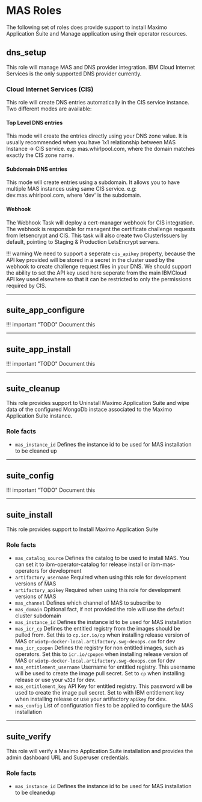 # MAS Roles
The following set of roles does provide support to install Maximo Application Suite and Manage application using their operator resources.


## dns_setup
This role will manage MAS and DNS provider integration.  IBM Cloud Internet Services is the only supported DNS provider currently.


### Cloud Internet Services (CIS)
This role will create DNS entries automatically in the CIS service instance.  Two different modes are available:

#### Top Level DNS entries
This mode will create the entries directly using your DNS zone value. It is usually recommended when you have 1x1 relationship between MAS Instance -> CIS service. e.g: mas.whirlpool.com, where the domain matches exactly the CIS zone name.

#### Subdomain DNS entries
This mode will create entries using a subdomain. It allows you to have multiple MAS instances using same CIS service. e.g: dev.mas.whirlpool.com, where 'dev' is the subdomain.

#### Webhook
The Webhook Task will deploy a cert-manager webhook for CIS integration.  The webhook is responsible for managent the certificate challenge requests from letsencrypt and CIS.  This task will also create two ClusterIssuers by default, pointing to Staging & Production LetsEncrypt servers.

!!! warning
    We need to support a seperate `cis_apikey` property, because the API key provided will be stored in a secret in the cluster used by the webhook to create challenge request files in your DNS. We should support the ability to set the API key used here seperate from the main IBMCloud API key used elsewhere so that it can be restricted to only the permissions required by CIS.

----

## suite_app_configure

!!! important "TODO"
    Document this

----

## suite_app_install

!!! important "TODO"
    Document this

----

## suite_cleanup
This role provides support to Uninstall Maximo Application Suite and wipe data of the configured MongoDb instace associated to the Maximo Application Suite instance.

### Role facts
- `mas_instance_id` Defines the instance id to be used for MAS installation to be cleaned up

----

## suite_config

!!! important "TODO"
    Document this

----

## suite_install
This role provides support to Install Maximo Application Suite

### Role facts

- `mas_catalog_source` Defines the catalog to be used to install MAS. You can set it to      ibm-operator-catalog for release install or ibm-mas-operators for development
- `artifactory_username` Required when using this role for development versions of MAS
- `artifactory_apikey` Required when using this role for development versions of MAS
- `mas_channel` Defines which channel of MAS to subscribe to
- `mas_domain` Opitional fact, if not provided the role will use the default cluster subdomain
- `mas_instance_id` Defines the instance id to be used for MAS installation
- `mas_icr_cp` Defines the entitled registry from the images should be pulled from. Set this to `cp.icr.io/cp` when installing release version of MAS or `wiotp-docker-local.artifactory.swg-devops.com` for dev
- `mas_icr_cpopen` Defines the registry for non entitled images, such as operators. Set this to `icr.io/cpopen` when installing release version of MAS or `wiotp-docker-local.artifactory.swg-devops.com` for dev
- `mas_entitlement_username` Username for entitled registry. This username will be used to create the image pull secret. Set to `cp` when installing release or use your `w3Id` for dev.
- `mas_entitlement_key` API Key for entitled registry. This password will be used to create the image pull secret. Set to with IBM entitlement key when installing release or use your artifactory `apikey` for dev.
- `mas_config` List of configuration files to be applied to configure the MAS installation

----

## suite_verify
This role will verify a Maximo Application Suite installation and provides the admin dashboard URL and Superuser credentials.

### Role facts

- `mas_instance_id` Defines the instance id to be used for MAS installation to be cleanedup